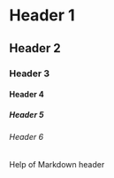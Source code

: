 # Header 1
## Header 2
### Header 3
#### Header 4
##### Header 5
###### Header 6

Help of Markdown header
